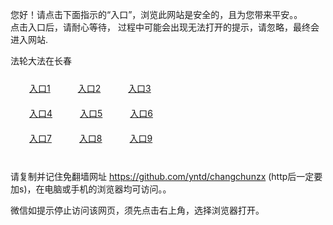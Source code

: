 您好！请点击下面指示的“入口”，浏览此网站是安全的，且为您带来平安。。 <br/>
点击入口后，请耐心等待， 过程中可能会出现无法打开的提示，请忽略，最终会进入网站. </br>

法轮大法在长春<br/>
<div style="padding:10px"><a style="margin:20px" target="_blank" href="https://diqy6nlmj71bs.cloudfront.net/2Qpsp?bqseizm" id="ccLink1" rel="nofollow">入口1</a> <a target="_blank" style="margin:20px" href="https://d1x3zay8i9elji.cloudfront.net/2Qpsp?npuxbgzn" id="ccLink2" rel="nofollow">入口2</a> <a style="margin:20px" target="_blank" href="https://d3iwvjneuaiodj.cloudfront.net/2Qpsp?smjrl" id="ccLink3" rel="nofollow">入口3</a></div>

<div style="padding:10px" ><a style="margin:20px" target="_blank" href="https://diqy6nlmj71bs.cloudfront.net/2Qpsp?bqseizm" id="ccLink4" rel="nofollow">入口4</a> <a style="margin:20px" href="https://d1x3zay8i9elji.cloudfront.net/2Qpsp?npuxbgzn" target="_blank" id="ccLink5" rel="nofollow">入口5</a> <a style="margin:20px" href="https://d3iwvjneuaiodj.cloudfront.net/2Qpsp?smjrl" target="_blank" id="ccLink6" rel="nofollow">入口6</a></div>

<div style="padding:10px"><a style="margin:20px" target="_blank" href="https://diqy6nlmj71bs.cloudfront.net/2Qpsp?bqseizm" id="ccLink7" rel="nofollow">入口7</a> <a style="margin:20px" href="https://d1x3zay8i9elji.cloudfront.net/2Qpsp?npuxbgzn" target="_blank" id="ccLink8" rel="nofollow">入口8</a> <a style="margin:20px" target="_blank" href="https://d3iwvjneuaiodj.cloudfront.net/2Qpsp?smjrl" id="ccLink9" rel="nofollow">入口9</a></div>

<br/>



请复制并记住免翻墙网址 https://github.com/yntd/changchunzx (http后一定要加s)，在电脑或手机的浏览器均可访问。。<br/>

微信如提示停止访问该网页，须先点击右上角，选择浏览器打开。
